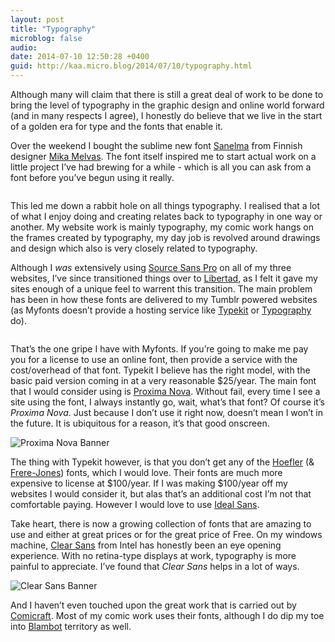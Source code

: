 ```yaml
---
layout: post
title: "Typography"
microblog: false
audio: 
date: 2014-07-10 12:50:28 +0400
guid: http://kaa.micro.blog/2014/07/10/typography.html
---
```

<p>Although many will claim that there is still a great deal of work to be done to bring the level of typography in the graphic design and online world forward (and in many respects I agree), I honestly do believe that we live in the start of a golden era for type and the fonts that enable it.</p>

<p>Over the weekend I bought the sublime new font <a href="http://www.myfonts.com/fonts/mika-melvas/sanelma/">Sanelma</a> from Finnish designer <a href="http://mahti.fi">Mika Melvas</a>. The font itself inspired me to start actual work on a little project I&rsquo;ve had brewing for a while - which is all you can ask from a font before you&rsquo;ve begun using it really.</p>

<p><img src="https://micro.kaa.bz/uploads/2018/172e66ebc9.jpg" alt="" /></p>

<p>This led me down a rabbit hole on all things typography. I realised that a lot of what I enjoy doing and creating relates back to typography in one way or another. My website work is mainly typography, my comic work hangs on the frames created by typography, my day job is revolved around drawings and design which also is very closely related to typography.</p>

<p>Although I <em>was</em> extensively using <a href="https://github.com/adobe/source-sans-pro">Source Sans Pro</a> on all of my three websites, I&rsquo;ve since transitioned things over to <a href="http://www.myfonts.com/fonts/tipotype/libertad/">Libertad</a>, as I felt it gave my sites enough of a unique feel to warrent this transition. The main problem has been in how these fonts are delivered to my Tumblr powered websites (as Myfonts doesn&rsquo;t provide a hosting service like <a href="https://typekit.com/">Typekit</a> or <a href="http://typography.com/">Typography</a> do).</p>

<p><img src="https://micro.kaa.bz/uploads/2018/4b4f0070dc.jpg" alt="" /></p>

<p>That&rsquo;s the one gripe I have with Myfonts. If you&rsquo;re going to make me pay you for a license to use an online font, then provide a service with the cost/overhead of that font. Typekit I believe has the right model, with the basic paid version coming in at a very reasonable $25/year. The main font that I would consider using is <a href="https://typekit.com/fonts/proxima-nova">Proxima Nova</a>. Without fail, every time I see a site using the font, I always instantly go, wait, what&rsquo;s that font? Of course it&rsquo;s <em>Proxima Nova</em>. Just because I don&rsquo;t use it right now, doesn&rsquo;t mean I won&rsquo;t in the future. It is ubiquitous for a reason, it&rsquo;s that good onscreen.</p>

<p><img src="https://micro.kaa.bz/uploads/2018/9b8616ef9e.jpg" alt="Proxima Nova Banner" /></p>

<p>The thing with Typekit however, is that you don&rsquo;t get any of the <a href="http://typography.com/">Hoefler</a> (&amp; <a href="http://frerejones.com/">Frere-Jones</a>) fonts, which I would love. Their fonts are much more expensive to license at $100/year. If I was making $100/year off my websites I would consider it, but alas that&rsquo;s an additional cost I&rsquo;m not that comfortable paying. However I would love to use <a href="http://www.typography.com/fonts/ideal-sans/styles/">Ideal Sans</a>.</p>

<p>Take heart, there is now a growing collection of fonts that are amazing to use and either at great prices or for the great price of Free. On my windows machine, <a href="https://01.org/clear-sans">Clear Sans</a> from Intel has honestly been an eye opening experience. With no retina-type displays at work, typography is more painful to appreciate. I&rsquo;ve found that <em>Clear Sans</em> helps in a lot of ways.</p>

<p><img src="https://micro.kaa.bz/uploads/2018/477125df31.jpg" alt="Clear Sans Banner" /></p>

<p>And I haven&rsquo;t even touched upon the great work that is carried out by <a href="http://www.comicraft.com">Comicraft</a>. Most of my comic work uses their fonts, although I do dip my toe into <a href="http://blambot.com">Blambot</a> territory as well.</p>
